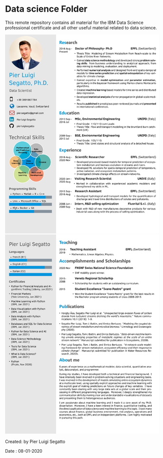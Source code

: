 # Data science Folder

This remote repository contains all material for the IBM Data Science professional certificate and all other useful material related to data science.

![segatto_resume-1](https://github.com/pierluigisegatto/Data_Science_Material/blob/main/CV/my-0.png)
![segatto_resume-2](https://github.com/pierluigisegatto/Data_Science_Material/blob/main/CV/my-1.png)

Created: by Pier Luigi Segatto 

Date : 08-01-2020

